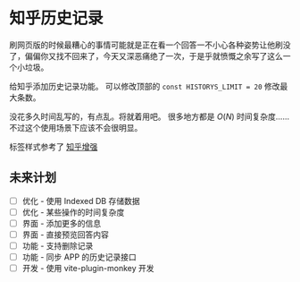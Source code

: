 # 知乎历史记录

刷网页版的时候最糟心的事情可能就是正在看一个回答一不小心各种姿势让他刷没了，偏偏你又找不回来了，今天又深恶痛绝了一次，于是乎就愤慨之余写了这么一个小垃圾。

给知乎添加历史记录功能。 可以修改顶部的 `const HISTORYS_LIMIT = 20` 修改最大条数。

没花多久时间乱写的，有点乱。将就着用吧。 很多地方都是 $O(N)$ 时间复杂度……不过这个使用场景下应该不会很明显。

标签样式参考了 [知乎增强](https://greasyfork.org/scripts/419081)

## 未来计划

* [ ] 优化 - 使用 Indexed DB 存储数据
* [ ] 优化 - 某些操作的时间复杂度
* [ ] 界面 - 添加更多的信息
* [ ] 界面 - 直接预览回答内容
* [ ] 功能 - 支持删除记录
* [ ] 功能 - 同步 APP 的历史记录接口
* [ ] 开发 - 使用 vite-plugin-monkey 开发
